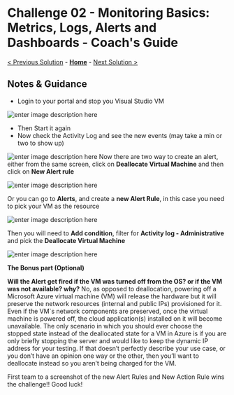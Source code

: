 # Challenge 02 - Monitoring Basics: Metrics, Logs, Alerts and Dashboards - Coach's Guide 

[< Previous Solution](./Solution-01.md) - **[Home](./README.md)** - [Next Solution >](./Solution-03.md)

## Notes & Guidance

- Login to your portal and stop you Visual Studio VM  

![enter image description here](https://github.com/msghaleb/AzureMonitorHackathon/raw/master/images/stopVM.png)
- Then Start it again
- Now check the Activity Log and see the new events (may take a min or two to show up)

![enter image description here](https://github.com/msghaleb/AzureMonitorHackathon/raw/master/images/vmactivitylog.png)
Now there are two way to create an alert, either from the same screen, click on **Deallocate Virtual Machine** and then click on **New Alert rule**  

![enter image description here](https://github.com/msghaleb/AzureMonitorHackathon/raw/master/images/newalertruleal.png)
  
Or you can go to **Alerts**, and create a **new Alert Rule**, in this case you need to pick your VM as the resource

![enter image description here](https://github.com/msghaleb/AzureMonitorHackathon/raw/master/images/newalertrule.png)

Then you will need to **Add condition**, filter for **Activity log - Administrative** and pick the **Deallocate Virtual Machine**

![enter image description here](https://github.com/msghaleb/AzureMonitorHackathon/raw/master/images/addconditiondeallocate.png)  

  
**The Bonus part (Optional)**

**Will the Alert get fired if the VM was turned off from the OS? or if the VM was not available? why?**
No, as opposed to deallocation, powering off a Microsoft Azure virtual machine (VM) will release the hardware but it will preserve the network resources (internal and public IPs) provisioned for it. Even if the VM`s network components are preserved, once the virtual machine is powered off, the cloud application(s) installed on it will become unavailable. The only scenario in which you should ever choose the stopped state instead of the deallocated state for a VM in Azure is if you are only briefly stopping the server and would like to keep the dynamic IP address for your testing. If that doesn’t perfectly describe your use case, or you don’t have an opinion one way or the other, then you’ll want to deallocate instead so you aren’t being charged for the VM.

First team to a screenshot of the new Alert Rules and New Action Rule wins the challenge!!
Good luck!
